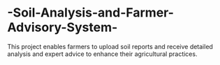 # -Soil-Analysis-and-Farmer-Advisory-System-
This project enables farmers to upload soil reports and receive detailed analysis and expert advice to enhance their agricultural practices.
